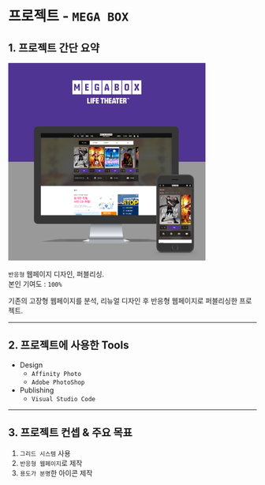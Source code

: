 <!-- >#### 프로젝트에 사용한 모든 `호텔 관련 이미지의 저작권은 길조 호텔에 있음`을 알립니다. -->

# 프로젝트 - `MEGA BOX` 

## 1. 프로젝트 간단 요약

![반응형 미리보기](port_megabox.png)


`반응형` 웹페이지 디자인, 퍼블리싱.  
본인 기여도 : `100%`

기존의 고장형 웹페이지를 분석, 리뉴얼 디자인 후 반응형 웹페이지로 퍼블리싱한 프로젝트. 

---

## 2. 프로젝트에 사용한 Tools

- Design
  - `Affinity Photo`
  - `Adobe PhotoShop`
- Publishing
  - `Visual Studio Code `  

---

## 3. 프로젝트 컨셉 & 주요 목표

1. `그리드 시스템` 사용
2. `반응형 웹페이지`로 제작
3. `용도가 분명`한 아이콘 제작